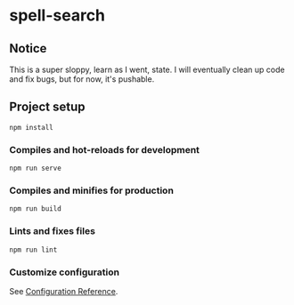# spell-search

## Notice
This is a super sloppy, learn as I went, state. I will eventually clean up code and fix bugs, but for now, it's pushable.

## Project setup
```
npm install
```

### Compiles and hot-reloads for development
```
npm run serve
```

### Compiles and minifies for production
```
npm run build
```

### Lints and fixes files
```
npm run lint
```

### Customize configuration
See [Configuration Reference](https://cli.vuejs.org/config/).
